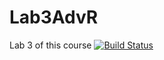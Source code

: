 # Lab3AdvR
Lab 3 of this course
[![Build Status](https://travis-ci.org/Philhoels/Lab3AdvR.svg?branch=master)](https://travis-ci.org/Philhoels/Lab3AdvR)

